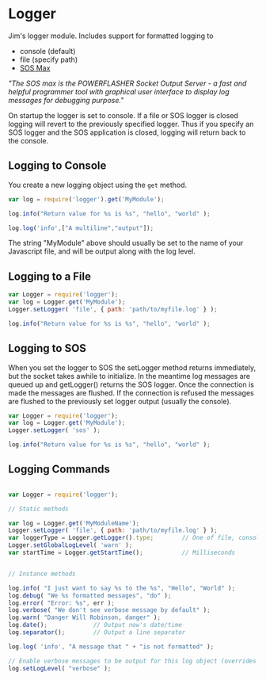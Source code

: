# Logger #

Jim's logger module. Includes support for formatted logging to

- console (default)
- file (specify path)
- [SOS Max](http://www.sos.powerflasher.com/developer-tools/sosmax/home/)

_"The SOS max is the POWERFLASHER Socket Output Server - a fast and helpful programmer tool with graphical
user interface to display log messages for debugging purpose."_

On startup the logger is set to console.
If a file or SOS logger is closed logging will revert to the previously specified logger.
Thus if you specify an SOS logger and the SOS application is closed, logging will return back to the console.

## Logging to Console ##

You create a new logging object using the ```get``` method.

```javascript
var log = require('logger').get('MyModule');

log.info("Return value for %s is %s", "hello", "world" );

log.log('info',["A multiline","output"]);
```

The string "MyModule" above should usually be set to the name of your Javascript file, and will be output
along with the log level.


## Logging to a File ##

```javascript
var Logger = require('logger');
var log = Logger.get('MyModule');
Logger.setLogger( 'file', { path: 'path/to/myfile.log' } );

log.info("Return value for %s is %s", "hello", "world" );
```

## Logging to SOS ##

When you set the logger to SOS the setLogger method returns immediately, but the socket takes awhile to
initialize. In the meantime log messages are queued up and getLogger() returns the SOS logger. Once the
connection is made the messages are flushed. If the connection is refused the messages are flushed to the
previously set logger output (usually the console).

```javascript
var Logger = require('logger');
var log = Logger.get('MyModule');
Logger.setLogger( 'sos' );

log.info("Return value for %s is %s", "hello", "world" );
```

## Logging Commands ##

```javascript

var Logger = require('logger');

// Static methods

var log = Logger.get('MyModuleName');
Logger.setLogger( 'file', { path: 'path/to/myfile.log' } );
var loggerType = Logger.getLogger().type;        // One of file, console or sos
Logger.setGlobalLogLevel( 'warn' );
var startTime = Logger.getStartTime();           // Milliseconds


// Instance methods

log.info( "I just want to say %s to the %s", "Hello", "World" );
log.debug( "We %s formatted messages", "do" );
log.error( "Error: %s", err );
log.verbose( "We don't see verbose message by default" );
log.warn( "Danger Will Robinson, danger" );
log.date();             // Output now's date/time
log.separator();        // Output a line separator

log.log( 'info', "A message that " + "is not formatted" );

// Enable verbose messages to be output for this log object (overrides global setting)
log.setLogLevel( "verbose" );
```

